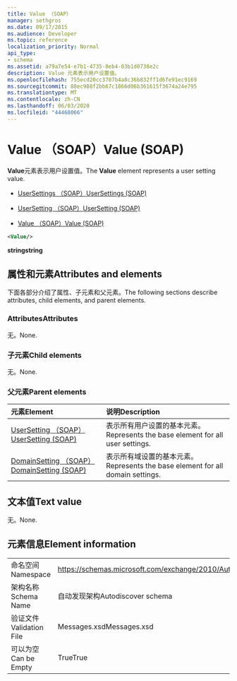 ```yaml
---
title: Value （SOAP）
manager: sethgros
ms.date: 09/17/2015
ms.audience: Developer
ms.topic: reference
localization_priority: Normal
api_type:
- schema
ms.assetid: a79a7e54-e7b1-4735-8eb4-03b1d0738e2c
description: Value 元素表示用户设置值。
ms.openlocfilehash: 755ecd20cc3707b4a8c36b832ff1d6fe91ec9169
ms.sourcegitcommit: 88ec988f2bb67c1866d06b361615f3674a24e795
ms.translationtype: MT
ms.contentlocale: zh-CN
ms.lasthandoff: 06/03/2020
ms.locfileid: "44468066"
---
```

# <a name="value-soap"></a><span data-ttu-id="40ea2-103">Value （SOAP）</span><span class="sxs-lookup"><span data-stu-id="40ea2-103">Value (SOAP)</span></span>

<span data-ttu-id="40ea2-104">**Value**元素表示用户设置值。</span><span class="sxs-lookup"><span data-stu-id="40ea2-104">The **Value** element represents a user setting value.</span></span> 
  
- [<span data-ttu-id="40ea2-105">UserSettings （SOAP）</span><span class="sxs-lookup"><span data-stu-id="40ea2-105">UserSettings (SOAP)</span></span>](usersettings-soap.md)
  
- [<span data-ttu-id="40ea2-106">UserSetting （SOAP）</span><span class="sxs-lookup"><span data-stu-id="40ea2-106">UserSetting (SOAP)</span></span>](usersetting-soap.md)
  
- [<span data-ttu-id="40ea2-107">Value （SOAP）</span><span class="sxs-lookup"><span data-stu-id="40ea2-107">Value (SOAP)</span></span>](value-soap.md)
  
```XML
<Value/>
```

<span data-ttu-id="40ea2-108">**string**</span><span class="sxs-lookup"><span data-stu-id="40ea2-108">**string**</span></span>

## <a name="attributes-and-elements"></a><span data-ttu-id="40ea2-109">属性和元素</span><span class="sxs-lookup"><span data-stu-id="40ea2-109">Attributes and elements</span></span>

<span data-ttu-id="40ea2-110">下面各部分介绍了属性、子元素和父元素。</span><span class="sxs-lookup"><span data-stu-id="40ea2-110">The following sections describe attributes, child elements, and parent elements.</span></span>
  
### <a name="attributes"></a><span data-ttu-id="40ea2-111">Attributes</span><span class="sxs-lookup"><span data-stu-id="40ea2-111">Attributes</span></span>

<span data-ttu-id="40ea2-112">无。</span><span class="sxs-lookup"><span data-stu-id="40ea2-112">None.</span></span>
  
### <a name="child-elements"></a><span data-ttu-id="40ea2-113">子元素</span><span class="sxs-lookup"><span data-stu-id="40ea2-113">Child elements</span></span>

<span data-ttu-id="40ea2-114">无。</span><span class="sxs-lookup"><span data-stu-id="40ea2-114">None.</span></span>
  
### <a name="parent-elements"></a><span data-ttu-id="40ea2-115">父元素</span><span class="sxs-lookup"><span data-stu-id="40ea2-115">Parent elements</span></span>

|<span data-ttu-id="40ea2-116">**元素**</span><span class="sxs-lookup"><span data-stu-id="40ea2-116">**Element**</span></span>|<span data-ttu-id="40ea2-117">**说明**</span><span class="sxs-lookup"><span data-stu-id="40ea2-117">**Description**</span></span>|
|:-----|:-----|
|[<span data-ttu-id="40ea2-118">UserSetting （SOAP）</span><span class="sxs-lookup"><span data-stu-id="40ea2-118">UserSetting (SOAP)</span></span>](usersetting-soap.md) <br/> |<span data-ttu-id="40ea2-119">表示所有用户设置的基本元素。</span><span class="sxs-lookup"><span data-stu-id="40ea2-119">Represents the base element for all user settings.</span></span>  <br/> |
|[<span data-ttu-id="40ea2-120">DomainSetting （SOAP）</span><span class="sxs-lookup"><span data-stu-id="40ea2-120">DomainSetting (SOAP)</span></span>](domainsetting-soap.md) <br/> |<span data-ttu-id="40ea2-121">表示所有域设置的基本元素。</span><span class="sxs-lookup"><span data-stu-id="40ea2-121">Represents the base element for all domain settings.</span></span>  <br/> |
   
## <a name="text-value"></a><span data-ttu-id="40ea2-122">文本值</span><span class="sxs-lookup"><span data-stu-id="40ea2-122">Text value</span></span>

<span data-ttu-id="40ea2-123">无。</span><span class="sxs-lookup"><span data-stu-id="40ea2-123">None.</span></span>
  
## <a name="element-information"></a><span data-ttu-id="40ea2-124">元素信息</span><span class="sxs-lookup"><span data-stu-id="40ea2-124">Element information</span></span>

|||
|:-----|:-----|
|<span data-ttu-id="40ea2-125">命名空间</span><span class="sxs-lookup"><span data-stu-id="40ea2-125">Namespace</span></span>  <br/> |https://schemas.microsoft.com/exchange/2010/Autodiscover  <br/> |
|<span data-ttu-id="40ea2-126">架构名称</span><span class="sxs-lookup"><span data-stu-id="40ea2-126">Schema Name</span></span>  <br/> |<span data-ttu-id="40ea2-127">自动发现架构</span><span class="sxs-lookup"><span data-stu-id="40ea2-127">Autodiscover schema</span></span>  <br/> |
|<span data-ttu-id="40ea2-128">验证文件</span><span class="sxs-lookup"><span data-stu-id="40ea2-128">Validation File</span></span>  <br/> |<span data-ttu-id="40ea2-129">Messages.xsd</span><span class="sxs-lookup"><span data-stu-id="40ea2-129">Messages.xsd</span></span>  <br/> |
|<span data-ttu-id="40ea2-130">可以为空</span><span class="sxs-lookup"><span data-stu-id="40ea2-130">Can be Empty</span></span>  <br/> |<span data-ttu-id="40ea2-131">True</span><span class="sxs-lookup"><span data-stu-id="40ea2-131">True</span></span>  <br/> |
   

